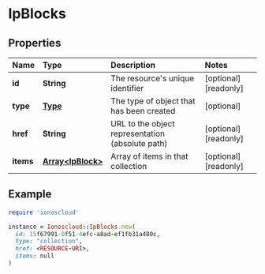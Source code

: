 # IpBlocks

## Properties

| Name | Type | Description | Notes |
| :--- | :--- | :--- | :--- |
| **id** | **String** | The resource's unique identifier | \[optional\]\[readonly\] |
| **type** | [**Type**](type.md) | The type of object that has been created | \[optional\] |
| **href** | **String** | URL to the object representation \(absolute path\) | \[optional\]\[readonly\] |
| **items** | [**Array&lt;IpBlock&gt;**](ipblock.md) | Array of items in that collection | \[optional\]\[readonly\] |

## Example

```ruby
require 'ionoscloud'

instance = Ionoscloud::IpBlocks.new(
  id: 15f67991-0f51-4efc-a8ad-ef1fb31a480c,
  type: "collection",
  href: <RESOURCE-URI>,
  items: null
)
```

